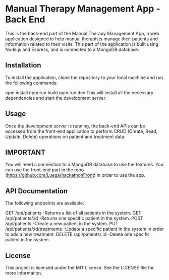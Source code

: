 # Manual Therapy Management App - Back End

This is the back-end part of the Manual Therapy Management App, a web application designed to help manual therapists manage their patients and information related to their visits. This part of the application is built using Node.js and Express, and is connected to a MongoDB database.

## Installation
To install the application, clone the repository to your local machine and run the following commands:

npm install
npm run build
npm run dev
This will install all the necessary dependencies and start the development server.

## Usage
Once the development server is running, the back-end APIs can be accessed from the front-end application to perform CRUD (Create, Read, Update, Delete) operations on patient and treatment data.

## IMPORTANT
You will need a connection to a MongoDB database to use the features.
You can use the front-end part in the repo (https://github.com/Luega/hackathonFront) in order to use the app.

## API Documentation
The following endpoints are available:

GET /api/patients -Returns a list of all patients in the system.
GET /api/patients/:id -Returns one specific patient in the system.
POST /api/patients -Create a new patient in the system.
PUT /api/patients/:id/treatments -Update a specific patient in the system in order to add a new treatment.
DELETE /api/patients/:id -Delete one specific patient in the system.

## License
This project is licensed under the MIT License. See the LICENSE file for more information.
